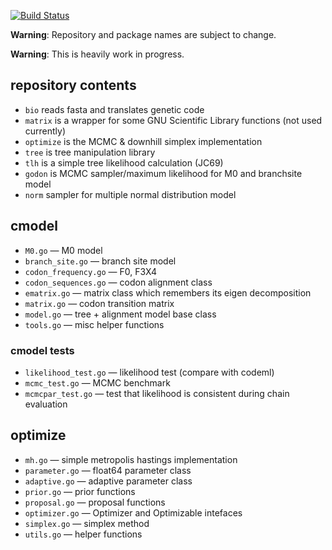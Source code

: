 [![Build Status](https://drone.io/bitbucket.org/Davydov/godon/status.png)](https://drone.io/bitbucket.org/Davydov/godon/latest?branch=master)

**Warning**: Repository and package names are subject to change.

**Warning**: This is heavily work in progress.


## repository contents ##
* ``bio`` reads fasta and translates genetic code
* ``matrix`` is a wrapper for some GNU Scientific Library functions (not used currently)
* ``optimize`` is the MCMC & downhill simplex implementation
* ``tree`` is tree manipulation library
* ``tlh`` is a simple tree likelihood calculation (JC69)
* ``godon`` is MCMC sampler/maximum likelihood for M0 and branchsite model
* ``norm`` sampler for multiple normal distribution model

## cmodel ##
* ``M0.go`` — M0 model
* ``branch_site.go`` — branch site model
* ``codon_frequency.go`` — F0, F3X4
* ``codon_sequences.go`` — codon alignment class
* ``ematrix.go`` — matrix class which remembers its eigen decomposition
* ``matrix.go`` — codon transition matrix
* ``model.go`` — tree + alignment model base class
* ``tools.go`` — misc helper functions

### cmodel tests ###
* ``likelihood_test.go`` — likelihood test (compare with codeml)
* ``mcmc_test.go`` — MCMC benchmark
* ``mcmcpar_test.go`` — test that likelihood is consistent during chain evaluation

## optimize ##
* ``mh.go`` — simple metropolis hastings implementation
* ``parameter.go`` — float64 parameter class
* ``adaptive.go`` — adaptive parameter class
* ``prior.go`` — prior functions
* ``proposal.go`` — proposal functions
* ``optimizer.go`` — Optimizer and Optimizable intefaces
* ``simplex.go`` — simplex method
* ``utils.go`` — helper functions
